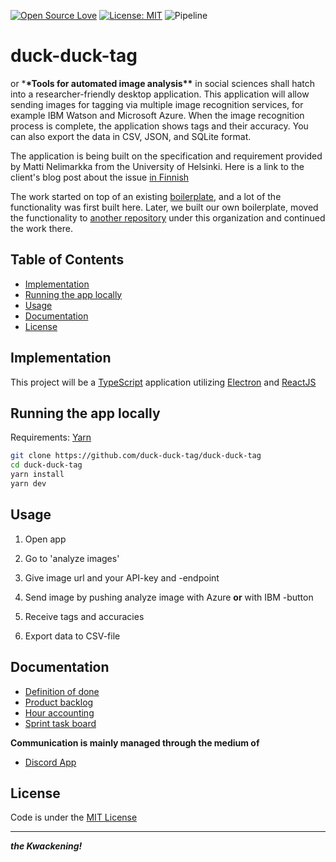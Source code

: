 [![Open Source Love](https://badges.frapsoft.com/os/v1/open-source.svg?v=103)](https://github.com/ellerbrock/open-source-badges/)
[![License: MIT](https://img.shields.io/badge/License-MIT-yellow.svg)](https://opensource.org/licenses/MIT)
![Pipeline](https://github.com/duck-duck-tag/duck-duck-tag/workflows/Pipeline/badge.svg)

# duck-duck-tag

or \***\*Tools for automated image analysis\*\*** in social sciences shall hatch into a researcher-friendly desktop application. This application will allow sending images for tagging via multiple image recognition services, for example IBM Watson and Microsoft Azure. When the image recognition process is complete, the application shows tags and their accuracy. You can also export the data in CSV, JSON, and SQLite format. 

The application is being built on the specification and requirement provided by Matti Nelimarkka from the University of Helsinki. Here is a link to the client's blog post about the issue [in Finnish](https://rajapinta.co/2020/02/24/onko-maailma-erilainen-riippuen-siita-kenen-tekoaly-sita-katselee/)

The work started on top of an existing [boilerplate](https://github.com/electron-react-boilerplate/electron-react-boilerplate), and a lot of the functionality was first built here. Later, we built our own boilerplate, moved the functionality to [another repository](https://github.com/duck-duck-tag/novelty-boilerplate) under this organization and continued the work there.


## Table of Contents

- [Implementation](#implementation)
- [Running the app locally](#running-the-app-locally)
- [Usage](#usage)
- [Documentation](#documentation)
- [License](#license)

## Implementation

This project will be a [TypeScript](https://www.typescriptlang.org/) application utilizing [Electron](https://www.electronjs.org/) and [ReactJS](https://reactjs.org/)

## Running the app locally

Requirements: [Yarn](https://yarnpkg.com/)

```bash
git clone https://github.com/duck-duck-tag/duck-duck-tag
cd duck-duck-tag
yarn install
yarn dev
```

## Usage

1. Open app

2. Go to 'analyze images'

3. Give image url and your API-key and -endpoint

4. Send image by pushing analyze image with Azure **or** with IBM -button

5. Receive tags and accuracies

6. Export data to CSV-file

## Documentation

- [Definition of done](https://github.com/duck-duck-tag/duck-duck-tag/blob/master/DefinitionOfDone.md)
- [Product backlog](https://docs.google.com/spreadsheets/d/1ypMfZBOHwcXqzx_ehelTg8syBYQba85UtAmK6r7JvH8/edit?usp=sharing)
- [Hour accounting](https://docs.google.com/spreadsheets/d/1ypMfZBOHwcXqzx_ehelTg8syBYQba85UtAmK6r7JvH8/edit#gid=1685552279)
- [Sprint task board](https://github.com/duck-duck-tag/duck-duck-tag/projects)

**Communication is mainly managed through the medium of**

- [Discord App](https://discord.com/)

## License

Code is under the [MIT License](https://github.com/ubikampus/ubilocation-server/blob/master/LICENSE)

---

**_the Kwackening!_**
